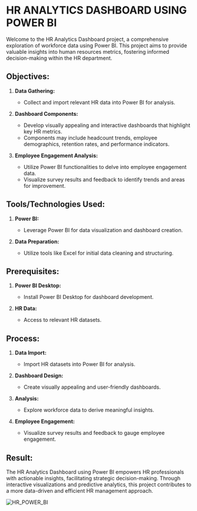 # HR ANALYTICS DASHBOARD USING POWER BI
Welcome to the HR Analytics Dashboard project, a comprehensive exploration of workforce data using Power BI. This project aims to provide valuable insights into human resources metrics, fostering informed decision-making within the HR department.

## Objectives:

1. **Data Gathering:**
   - Collect and import relevant HR data into Power BI for analysis.

2. **Dashboard Components:**
   - Develop visually appealing and interactive dashboards that highlight key HR metrics.
   - Components may include headcount trends, employee demographics, retention rates, and performance indicators.

3. **Employee Engagement Analysis:**
   - Utilize Power BI functionalities to delve into employee engagement data.
   - Visualize survey results and feedback to identify trends and areas for improvement.
     

## Tools/Technologies Used:

1. **Power BI:**
   - Leverage Power BI for data visualization and dashboard creation.

2. **Data Preparation:**
   - Utilize tools like Excel for initial data cleaning and structuring.

## Prerequisites:

1. **Power BI Desktop:**
   - Install Power BI Desktop for dashboard development.

2. **HR Data:**
   - Access to relevant HR datasets.

## Process:

1. **Data Import:**
   - Import HR datasets into Power BI for analysis.

2. **Dashboard Design:**
   - Create visually appealing and user-friendly dashboards.

3. **Analysis:**
   - Explore workforce data to derive meaningful insights.

4. **Employee Engagement:**
   - Visualize survey results and feedback to gauge employee engagement.


## Result:
The HR Analytics Dashboard using Power BI empowers HR professionals with actionable insights, facilitating strategic decision-making. Through interactive visualizations and predictive analytics, this project contributes to a more data-driven and efficient HR management approach.

![HR_POWER_BI](https://github.com/Navina-Murugadas/Psyliq/assets/72821323/7e91c99a-77e6-43a3-b796-8845f8403d4e)


